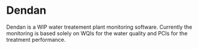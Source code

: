 # Dendan
Dendan is a WIP water treatement plant monitoring software. Currently the monitoring is based solely on WQIs for the water quality and PCIs for the treatment performance.
